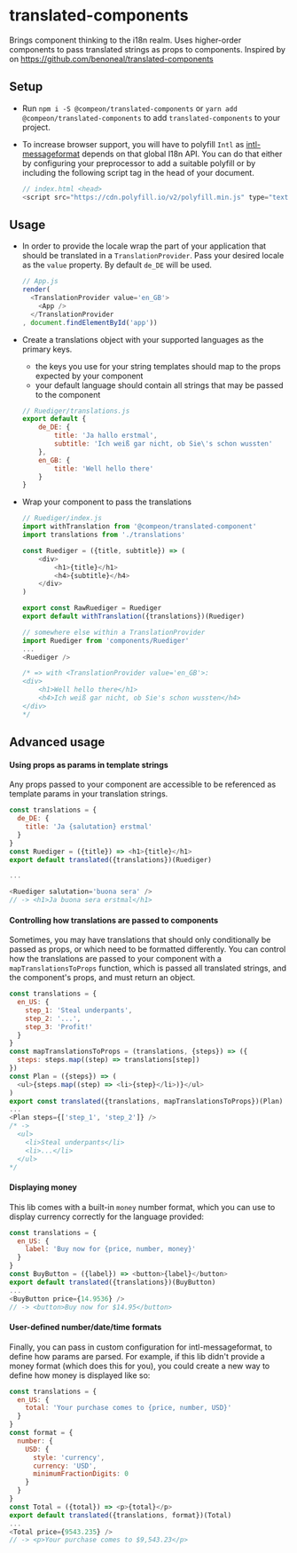 # translated-components
Brings component thinking to the i18n realm. Uses higher-order components to pass translated strings as props to components.
Inspired by on https://github.com/benoneal/translated-components

## Setup

- Run `npm i -S @compeon/translated-components` or `yarn add @compeon/translated-components` to add `translated-components` to your project.

- To increase browser support, you will have to polyfill `Intl` as [intl-messageformat](https://github.com/yahoo/intl-messageformat) depends on that global I18n API.
    You can do that either by configuring your preprocessor to add a suitable polyfill or by including the following script tag in the head of your document.

    ```js
    // index.html <head>
    <script src="https://cdn.polyfill.io/v2/polyfill.min.js" type="text/javascript" />
    ```

## Usage

- In order to provide the locale wrap the part of your application that should be translated in a `TranslationProvider`.
    Pass your desired locale as the `value` property. By default `de_DE` will be used.

    ```js
    // App.js
    render(
      <TranslationProvider value='en_GB'>
        <App />
      </TranslationProvider
    , document.findElementById('app'))
    ```

- Create a translations object with your supported languages as the primary keys.
    - the keys you use for your string templates should map to the props expected by your component
    - your default language should contain all strings that may be passed to the component

    ```js
    // Ruediger/translations.js
    export default {
        de_DE: {
            title: 'Ja hallo erstmal',
            subtitle: 'Ich weiß gar nicht, ob Sie\'s schon wussten'
        },
        en_GB: {
            title: 'Well hello there'
        }
    }
    ```

- Wrap your component to pass the translations

    ```js
    // Ruediger/index.js
    import withTranslation from '@compeon/translated-component'
    import translations from './translations'

    const Ruediger = ({title, subtitle}) => (
        <div>
            <h1>{title}</h1>
            <h4>{subtitle}</h4>
        </div>
    )

    export const RawRuediger = Ruediger
    export default withTranslation({translations})(Ruediger)

    // somewhere else within a TranslationProvider
    import Ruediger from 'components/Ruediger'
    ...
    <Ruediger />

    /* => with <TranslationProvider value='en_GB'>:
    <div>
        <h1>Well hello there</h1>
        <h4>Ich weiß gar nicht, ob Sie's schon wussten</h4>
    </div>
    */
    ```

## Advanced usage

#### Using props as params in template strings

Any props passed to your component are accessible to be referenced as template params in your translation strings.

```js
const translations = {
  de_DE: {
    title: 'Ja {salutation} erstmal'
  }
}
const Ruediger = ({title}) => <h1>{title}</h1>
export default translated({translations})(Ruediger)

...

<Ruediger salutation='buona sera' />
// -> <h1>Ja buona sera erstmal</h1>
```
<!--
#### Custom params for template strings

You can specify arbitrary template params by passing in a params object to `translated`. Each param must be a function which will be passed the component's props, and returns a string:

```js
const translations = {
  en_US: {
    offer: 'It sure is {temperature}, would you like some {drink}?'
  }
}
const params = {
  drink: ({temperature}) => temperature === 'hot' ? 'beer' : 'cocoa'
}
const Offer = ({offer}) => <p>{offer}</p>
export default translated({translations, params})(Offer)
...
<Offer temperature='cold' />
// -> <p>It sure is cold, would you like some cocoa?</p>
```
-->

#### Controlling how translations are passed to components

Sometimes, you may have translations that should only conditionally be passed as props, or which need to be formatted differently. You can control how the translations are passed to your component with a `mapTranslationsToProps` function, which is passed all translated strings, and the component's props, and must return an object.

```js
const translations = {
  en_US: {
    step_1: 'Steal underpants',
    step_2: '...',
    step_3: 'Profit!'
  }
}
const mapTranslationsToProps = (translations, {steps}) => ({
  steps: steps.map((step) => translations[step])
})
const Plan = ({steps}) => (
  <ul>{steps.map((step) => <li>{step}</li>)}</ul>
)
export const translated({translations, mapTranslationsToProps})(Plan)
...
<Plan steps={['step_1', 'step_2']} />
/* ->
  <ul>
    <li>Steal underpants</li>
    <li>...</li>
  </ul>
*/
```

#### Displaying money

This lib comes with a built-in `money` number format, which you can use to display currency correctly for the language provided:

```js
const translations = {
  en_US: {
    label: 'Buy now for {price, number, money}'
  }
}
const BuyButton = ({label}) => <button>{label}</button>
export default translated({translations})(BuyButton)
...
<BuyButton price={14.9536} />
// -> <button>Buy now for $14.95</button>
```

#### User-defined number/date/time formats

Finally, you can pass in custom configuration for intl-messageformat, to define how params are parsed. For example, if this lib didn't provide a money format (which does this for you), you could create a new way to define how money is displayed like so:

```js
const translations = {
  en_US: {
    total: 'Your purchase comes to {price, number, USD}'
  }
}
const format = {
  number: {
    USD: {
      style: 'currency',
      currency: 'USD',
      minimumFractionDigits: 0
    }
  }
}
const Total = ({total}) => <p>{total}</p>
export default translated({translations, format})(Total)
...
<Total price={9543.235} />
// -> <p>Your purchase comes to $9,543.23</p>
```
